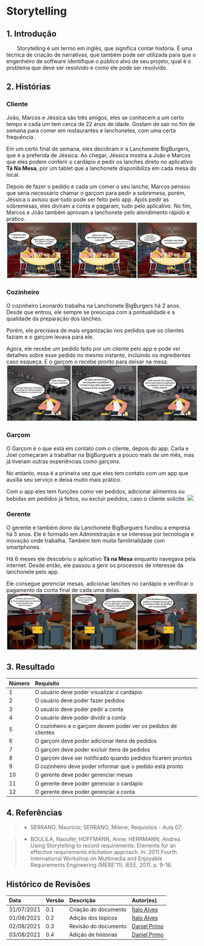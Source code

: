 # Storytelling

## 1. Introdução

&emsp;&emsp;Storytelling é um termo em inglês, que significa contar história. É uma técnica de criação de narrativas, que também pode ser utilizada para que o engenheiro de software identifique o público alvo de seu projeto, qual é o problema que deve ser resolvido e como ele pode ser resolvido.

## 2. Histórias

### Cliente

João, Marcos e Jéssica são três amigos, eles se conhecem a um certo tempo e cada um tem cerca de 22 anos de idade. Gostam de sair no fim de semana para comer em restaurantes e lanchonetes, com uma certa frequência.

Em um certo final de semana, eles decidiram ir a Lanchonete BigBurgers, que é a preferida de Jéssica. Ao chegar, Jéssica mostra a João e Marcos que eles podem conferir o cardápio e pedir os lanches direto no aplicativo **Tá Na Mesa**, por um tablet que a lanchonete disponibiliza em cada mesa do local.

Depois de fazer o pedido e cada um comer o seu lanche, Marcos pensou que seria necessário chamar o garçom para pedir a sobremesa, porém, Jéssica o avisou que tudo pode ser feito pelo app. Após pedir as sobremesas, eles diviram a conta e pagaram, tudo pelo aplicativo. No fim, Marcos e João também aprovam a lanchonete pelo atendimento rápido e prático.
![](./imagens/storytelling-cliente.jpg)

### Cozinheiro

O cozinheiro Leonardo trabalha na Lanchonete BigBurgers há 2 anos. Desde que entrou, ele sempre se preocupa com a pontualidade e a qualidade da preparação dos lanches.

Porém, ele precisava de mais organização nos pedidos que os clientes faziam e o garçom levava para ele.

Agora, ele recebe um pedido feito por um cliente pelo app e pode ver detalhes sobre esse pedido no mesmo instante, incluindo os ingredientes caso esqueça. E o garçom o recebe pronto para deixar na mesa.
![](./imagens/storytelling-cozinheiro.jpg)

### Garçom

O Garçom é o que está em contato com o cliente, depois do app. Carla e Joel começaram a trabalhar na BigBurguers a pouco mais de um mês, mas já tiveram outras experiências como garçons. 

No entanto, essa é a primeira vez que eles tem contato com um app que auxilia seu serviço e deixa muito mais prático.

Com o app eles tem funções como ver pedidos, adicionar alimentos ou bebidas em pedidos já feitos, ou excluir pedidos, caso o cliente solicite.
![](./imagens/storytelling-garçom.png)

### Gerente

O gerente e também dono da Lanchonete BigBurguers fundou a empresa há 5 anos. Ele é formado em Administração e se interessa por tecnologia e inovação onde trabalha. Também tem muita familirialidade com smartphones.

Há 6 meses ele descobriu o aplicativo **Tá na Mesa** enquanto navegava pela internet. Desde então, ele passou a gerir os processos de interesse da lanchonete pelo app.

Ele consegue gerenciar mesas, adicionar lanches no cardápio e verificar o pagamento da conta final de cada uma delas.
![](./imagens/storytelling-gerente.jpg)

## 3. Resultado

| Número | Requisito                                                 |
| :----- | :-------------------------------------------------------- |
| 1      | O usuário deve poder visualizar o cardápio                |
| 2      | O usuário deve poder fazer pedidos                        |
| 3      | O usuário deve poder pedir a conta                        |
| 4      | O usuário deve poder dividir a conta                      |
| 5      | O cozinheiro e o garçom devem poder ver os pedidos de clientes        |
| 6      | O garçom deve poder adicionar itens de pedidos            |
| 7      | O garçom deve poder excluir itens de pedidos              |
| 8      | O garçom deve ser notificado quando pedidos ficarem prontos           |
| 9      | O cozinheiro deve poder informar que o pedido está pronto |
| 10     | O gerente deve poder gerenciar mesas                      |
| 11     | O gerente deve poder gerenciar o cardápio                 |
| 12     | O gerente deve poder gerenciar a conta                    |

## 4. Referências

> - SERRANO, Maurício; SERRANO, Milene; Requisitos - Aula 07;

> - BOULILA, Naoufel; HOFFMANN, Anne; HERRMANN, Andrea. Using Storytelling to record requirements: Elements for an effective requirements elicitation approach. In: 2011 Fourth International Workshop on Multimedia and Enjoyable Requirements Engineering (MERE'11). IEEE, 2011. p. 9-16.

## Histórico de Revisões

| Data       | Versão | Descrição            | Autor(es)                                        |
| :--------- | :----- | :------------------- | :----------------------------------------------- |
| 31/07/2021 | 0.1    | Criação do documento | [Ítalo Alves](https://github.com/alvesitalo)     |
| 01/08/2021 | 0.2    | Adição dos tópicos   | [Ítalo Alves](https://github.com/alvesitalo)     |
| 02/08/2021 | 0.3    | Revisão do documento | [Daniel Primo](https://github.com/danieldagerom) |
| 03/08/2021 | 0.4    | Adição de hístorias  | [Daniel Primo](https://github.com/danieldagerom) |
